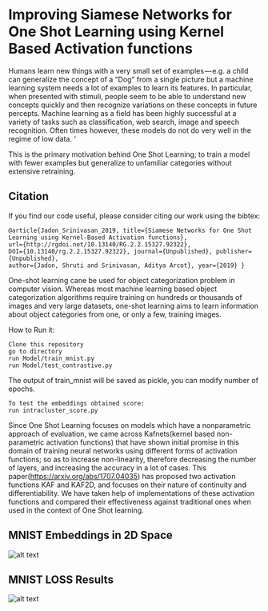 # Improving Siamese Networks for One Shot Learning using Kernel Based Activation functions
Humans learn new things with a very small set of examples — e.g. a child can generalize the concept of a “Dog” from a single picture but a machine learning system needs a lot of examples to learn its features. In particular, when presented with stimuli, people seem to be able to understand new concepts quickly and then recognize variations on these concepts in future percepts. Machine learning as a field has been highly successful at a variety of tasks such as classification, web search, image and speech recognition. Often times however, these models do not do very well in the regime of low data. ‘

This is the primary motivation behind One Shot Learning; to train a model with fewer examples but generalize to unfamiliar categories without extensive retraining.

## Citation
If you find our code useful, please consider citing our work using the bibtex:
```
@article{Jadon_Srinivasan_2019, title={Siamese Networks for One Shot Learning using Kernel-Based Activation functions}, 
url={http://rgdoi.net/10.13140/RG.2.2.15327.92322}, 
DOI={10.13140/rg.2.2.15327.92322}, journal={Unpublished}, publisher={Unpublished}, 
author={Jadon, Shruti and Srinivasan, Aditya Arcot}, year={2019} }
```

One-shot learning cane be used for object categorization problem in computer vision. Whereas most machine learning based object categorization algorithms require training on hundreds or thousands of images and very large datasets, one-shot learning aims to learn information about object categories from one, or only a few, training images.

How to Run it:
```
Clone this repository
go to directory
run Model/train_mnist.py 
run Model/test_contrastive.py
```
The output of train_mnist will be saved as pickle, you can modify number of epochs.
```
To test the embeddings obtained score:
run intracluster_score.py
```

Since One Shot Learning focuses on models which have a nonparametric approach of evaluation, we came across Kafnets(kernel based non-parametric activation functions) that have shown initial promise in this domain of training neural networks using different forms of activation functions; so as to increase non-linearity, therefore decreasing the number of layers, and increasing the accuracy in a lot of cases. This paper(https://arxiv.org/abs/1707.04035) has proposed two activation functions KAF and KAF2D, and focuses on their nature of continuity and differentiability. We have taken help of implementations of these activation functions and compared their effectiveness against traditional ones when used in the context of One Shot learning.

## MNIST Embeddings in 2D Space
![alt text](https://github.com/shruti-jadon/Siamese-Network-for-One-shot-Learning/blob/master/Images/embeddings_Combined.jpg)
## MNIST LOSS Results
![alt text](https://github.com/shruti-jadon/Siamese-Network-for-One-shot-Learning/blob/master/Images/MNISTLoss.jpg)
